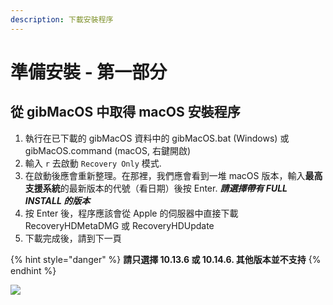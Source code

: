 ```yaml
---
description: 下載安裝程序
---
```


# 準備安裝 - 第一部分

## 從 gibMacOS 中取得 macOS 安裝程序

1. 執行在已下載的 gibMacOS 資料中的 gibMacOS.bat \(Windows\) 或 gibMacOS.command \(macOS, 右鍵開啟\)
2. 輸入 `r` 去啟動 `Recovery Only` 模式.
3. 在啟動後應會重新整理。在那裡，我們應會看到一堆 macOS 版本，輸入**最高支援系統**的最新版本的代號（看日期）後按 Enter. _**請選擇帶有 FULL INSTALL 的版本**_
4. 按 Enter 後，程序應該會從 Apple 的伺服器中直接下載 RecoveryHDMetaDMG 或 RecoveryHDUpdate
5. 下載完成後，請到下一頁

{% hint style="danger" %}
**請只選擇 10.13.6 或 10.14.6. 其他版本並不支持**
{% endhint %}

![](../.gitbook/assets/gibmacos-macos-1.gif)


